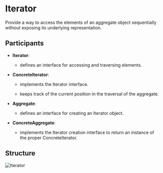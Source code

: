 # Iterator

Provide a way to access the elements of an aggregate object sequentially without exposing its underlying representation.

## Participants

* __Iterator__:

  * defines an interface for accessing and traversing elements.

* __ConcreteIterator__:

  * implements the Iterator interface.
  
  * keeps track of the current position in the traversal of the aggregate.

* __Aggregate__:

  * defines an interface for creating an Iterator object.

* __ConcreteAggregate__:

  * implements the Iterator creation interface to return an instance of the proper ConcreteIterator.

## Structure

![Iterator](https://raw.githubusercontent.com/DocBrown85/design_patterns/master/images/iterator.png)
